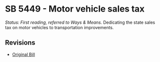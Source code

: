 # SB 5449 - Motor vehicle sales tax
*Status: First reading, referred to Ways & Means.*
Dedicating the state sales tax on motor vehicles to transportation improvements.

## Revisions
* [Original Bill](1/)